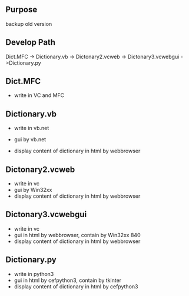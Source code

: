 ## Purpose

backup old version

## Develop Path

Dict.MFC -> Dictionary.vb -> Dictonary2.vcweb -> Dictonary3.vcwebgui ->Dictionary.py

## Dict.MFC

* write in VC and MFC

## Dictionary.vb

* write in vb.net

* gui by vb.net

* display content of dictionary in html by webbrowser

## Dictonary2.vcweb

* write in vc
* gui by Win32xx
* display content of dictionary in html by webbrowser


## Dictonary3.vcwebgui

* write in vc
* gui in html by webbrowser, contain by Win32xx 840
* display content of dictionary in html by webbrowser

## Dictionary.py

* write in python3
* gui in html by cefpython3, contain by tkinter
* display content of dictionary in html by cefpython3


